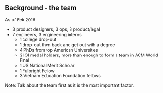 ##  Background - the team

As of Feb 2016
  * 3 product designers, 3 ops, 3 product/legal
  * 7 engineers, 3 engineering interns
    * 1 college drop-out
    * 1 drop-out then back and get out with a degree
    * 4 PhDs from top American Universities
    * 3 IOI medal holders, more than enough to form a team in ACM World Final
    * 1 US National Merit Scholar
    * 1 Fulbright Fellow
    * 3 Vietnam Education Foundation fellows

Note:
Talk about the team first as it is the most important factor.
